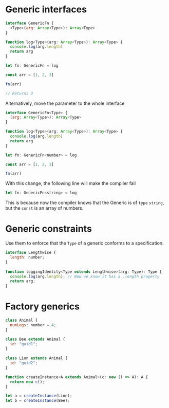 # Generic interfaces

```js
interface GenericFn {
  <Type>(arg: Array<Type>): Array<Type>
}

function log<Type>(arg: Array<Type>): Array<Type> {
  console.log(arg.length)
  return arg
}

let fn: GenericFn = log

const arr = [1, 2, 3]

fn(arr)

// Returns 3
```

Alternatively, move the parameter to the whole interface

```js
interface GenericFn<Type> {
  (arg: Array<Type>): Array<Type>
}

function log<Type>(arg: Array<Type>): Array<Type> {
  console.log(arg.length)
  return arg
}

let fn: GenericFn<number> = log

const arr = [1, 2, 3]

fn(arr)
```

With this change, the following line will make the compiler fail

```js
let fn: GenericFn<string> = log
```

This is because now the compiler knows that the Generic is of `type` `string`, but the `const` is an array of numbers.

# Generic constraints

Use them to enforce that the `Type` of a generic conforms to a specification.

```js
interface Lengthwise {
  length: number;
}
 
function loggingIdentity<Type extends Lengthwise>(arg: Type): Type {
  console.log(arg.length); // Now we know it has a .length property
  return arg;
}
```

# Factory generics

```js
class Animal {
  numLegs: number = 4;
}

class Bee extends Animal {
  id: "guid1";
}
 
class Lion extends Animal {
  id: "guid2";
}

function createInstance<A extends Animal>(c: new () => A): A {
  return new c();
}

let a = createInstance(Lion);
let b = createInstance(Bee);
```